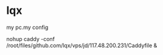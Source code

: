 # lqx
my pc.my config

nohup caddy -conf /root/files/github.com/lqx/vps/jd/117.48.200.231/Caddyfile &